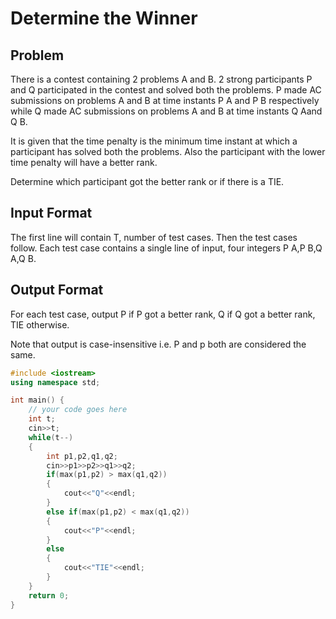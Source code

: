 # Determine the Winner
## Problem
There is a contest containing 2 problems A and B.
2 strong participants P and Q participated in the contest and solved both the problems.
P made AC submissions on problems A and B at time instants P A and P B respectively while Q made AC submissions on problems A and B at time instants Q Aand Q B.

It is given that the time penalty is the minimum time instant at which a participant has solved both the problems. Also the participant with the lower time penalty will have a better rank.

Determine which participant got the better rank or if there is a TIE.

## Input Format
The first line will contain T, number of test cases. Then the test cases follow.
Each test case contains a single line of input, four integers P A,P B,Q A,Q B.
## Output Format
For each test case, output P if P got a better rank, Q if Q got a better rank, TIE otherwise.

Note that output is case-insensitive i.e. P and p both are considered the same.

```cpp
#include <iostream>
using namespace std;

int main() {
	// your code goes here
	int t;
	cin>>t;
	while(t--)
	{
	    int p1,p2,q1,q2;
	    cin>>p1>>p2>>q1>>q2;
	    if(max(p1,p2) > max(q1,q2))
	    {
	        cout<<"Q"<<endl;
	    }
	    else if(max(p1,p2) < max(q1,q2))
	    {
	        cout<<"P"<<endl;
	    }
	    else
	    {
	        cout<<"TIE"<<endl;
	    }
	}
	return 0;
}
```